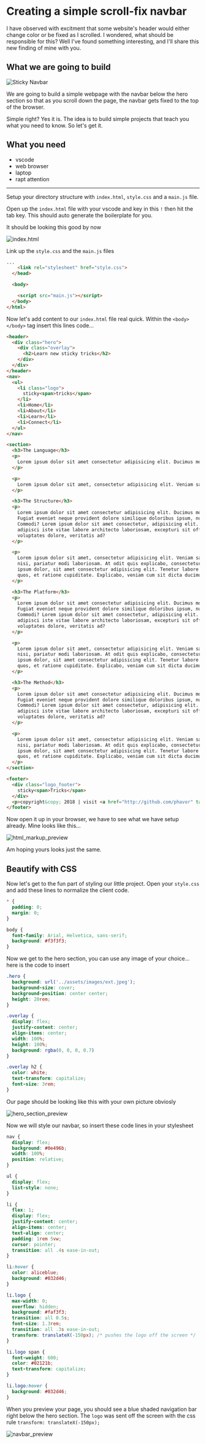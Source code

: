 # Creating a simple scroll-fix navbar

I have observed with excitment that some website's header would either change color or be fixed as I scrolled. I wondered, what should be responsible for this? Well I've found something interesting, and I'll share this new finding of mine with you.

## What we are going to build

![Sticky Navbar](assets/sticky_navbar.png)

We are going to build a simple webpage with the navbar below the hero section so that as you scroll down the page, the navbar gets fixed to the top of the browser.

Simple right? Yes it is. The idea is to build simple projects that teach you what you need to know. So let's get it.

## What you need

* vscode
* web browser
* laptop
* rapt attention

---

Setup your directory structure with `index.html`, `style.css` and a `main.js` file.

Open up the `index.html` file with your vscode and key in this `!` then hit the tab key. This should auto generate the boilerplate for you.

It should be looking this good by now

![index.html](assets/index_html.png)

Link up the `style.css` and the `main.js` files

```html
...
    <link rel="stylesheet" href="style.css">
  </head>

  <body>

    <script src="main.js"></script>
  </body>
</html>
```

Now let's add content to our `index.html` file real quick. Within the `<body></body>` tag insert this lines code...

```html
<header>
  <div class="hero">
    <div class="overlay">
      <h2>Learn new sticky tricks</h2>
    </div>
  </div>
</header>
<nav>
  <ul>
    <li class="logo">
      sticky<span>tricks</span>
    </li>
    <li>Home</li>
    <li>About</li>
    <li>Learn</li>
    <li>Connect</li>
  </ul>
</nav>

<section>
  <h3>The Language</h3>
  <p>
    Lorem ipsum dolor sit amet consectetur adipisicing elit. Ducimus molestiae ipsum nesciunt ipsa numquam corporis. Fugiat eveniet neque provident dolore similique doloribus ipsum, numquam obcaecati, quas laborum pariatur nihil! Commodi? Lorem ipsum dolor sit amet consectetur, adipisicing elit. Obcaecati, voluptatibus accusantium repellendus adipisci iste vitae labore architecto laboriosam, excepturi sit officiis maxime molestias placeat nesciunt unde voluptates dolore, veritatis ad?
  </p>

  <p>
    Lorem ipsum dolor sit amet, consectetur adipisicing elit. Veniam sapiente possimus eaque odio error magni voluptatum nisi, pariatur modi laboriosam. At odit quis explicabo, consectetur adipisci doloribus neque harum inventore. Lorem ipsum dolor, sit amet consectetur adipisicing elit. Tenetur labore porro facilis dignissimos mollitia, id earum ullam quos, et ratione cupiditate. Explicabo, veniam cum sit dicta ducimus magni consequatur perspiciatis?
  </p>

  <h3>The Structure</h3>
  <p>
    Lorem ipsum dolor sit amet consectetur adipisicing elit. Ducimus molestiae ipsum nesciunt ipsa numquam corporis.
    Fugiat eveniet neque provident dolore similique doloribus ipsum, numquam obcaecati, quas laborum pariatur nihil!
    Commodi? Lorem ipsum dolor sit amet consectetur, adipisicing elit. Obcaecati, voluptatibus accusantium repellendus
    adipisci iste vitae labore architecto laboriosam, excepturi sit officiis maxime molestias placeat nesciunt unde
    voluptates dolore, veritatis ad?
  </p>

  <p>
    Lorem ipsum dolor sit amet, consectetur adipisicing elit. Veniam sapiente possimus eaque odio error magni voluptatum
    nisi, pariatur modi laboriosam. At odit quis explicabo, consectetur adipisci doloribus neque harum inventore. Lorem
    ipsum dolor, sit amet consectetur adipisicing elit. Tenetur labore porro facilis dignissimos mollitia, id earum ullam
    quos, et ratione cupiditate. Explicabo, veniam cum sit dicta ducimus magni consequatur perspiciatis?
  </p>

  <h3>The Platform</h3>
  <p>
    Lorem ipsum dolor sit amet consectetur adipisicing elit. Ducimus molestiae ipsum nesciunt ipsa numquam corporis.
    Fugiat eveniet neque provident dolore similique doloribus ipsum, numquam obcaecati, quas laborum pariatur nihil!
    Commodi? Lorem ipsum dolor sit amet consectetur, adipisicing elit. Obcaecati, voluptatibus accusantium repellendus
    adipisci iste vitae labore architecto laboriosam, excepturi sit officiis maxime molestias placeat nesciunt unde
    voluptates dolore, veritatis ad?
  </p>

  <p>
    Lorem ipsum dolor sit amet, consectetur adipisicing elit. Veniam sapiente possimus eaque odio error magni voluptatum
    nisi, pariatur modi laboriosam. At odit quis explicabo, consectetur adipisci doloribus neque harum inventore. Lorem
    ipsum dolor, sit amet consectetur adipisicing elit. Tenetur labore porro facilis dignissimos mollitia, id earum ullam
    quos, et ratione cupiditate. Explicabo, veniam cum sit dicta ducimus magni consequatur perspiciatis?
  </p>

  <h3>The Method</h3>
  <p>
    Lorem ipsum dolor sit amet consectetur adipisicing elit. Ducimus molestiae ipsum nesciunt ipsa numquam corporis.
    Fugiat eveniet neque provident dolore similique doloribus ipsum, numquam obcaecati, quas laborum pariatur nihil!
    Commodi? Lorem ipsum dolor sit amet consectetur, adipisicing elit. Obcaecati, voluptatibus accusantium repellendus
    adipisci iste vitae labore architecto laboriosam, excepturi sit officiis maxime molestias placeat nesciunt unde
    voluptates dolore, veritatis ad?
  </p>

  <p>
    Lorem ipsum dolor sit amet, consectetur adipisicing elit. Veniam sapiente possimus eaque odio error magni voluptatum
    nisi, pariatur modi laboriosam. At odit quis explicabo, consectetur adipisci doloribus neque harum inventore. Lorem
    ipsum dolor, sit amet consectetur adipisicing elit. Tenetur labore porro facilis dignissimos mollitia, id earum ullam
    quos, et ratione cupiditate. Explicabo, veniam cum sit dicta ducimus magni consequatur perspiciatis?
  </p>
</section>

<footer>
  <div class="logo_footer">
    sticky<span>Tricks</span> 
  </div>
  <p>copyright&copy; 2018 | visit <a href="http://github.com/phavor" target="_blank">GitHub</a></p>
</footer>
```

Now open it up in your browser, we have to see what we have setup already. Mine looks like this...

![html_markup_preview](assets/html_markup_preview.png)

Am hoping yours looks just the same.

## Beautify with CSS

Now let's get to the fun part of styling our little project. Open your `style.css` and add these lines to normalize the client code.

```css
* {
  padding: 0;
  margin: 0;
}

body {
  font-family: Arial, Helvetica, sans-serif;
  background: #f3f3f3;
}
```

Now we get to the hero section, you can use any image of your choice... here is the code to insert

```css
.hero {
  background: url('../assets/images/ext.jpeg');
  background-size: cover;
  background-position: center center;
  height: 20rem;
}

.overlay {
  display: flex;
  justify-content: center;
  align-items: center;
  width: 100%;
  height: 100%;
  background: rgba(0, 0, 0, 0.7)
}

.overlay h2 {
  color: white;
  text-transform: capitalize;
  font-size: 3rem;
}
```

Our page should be looking like this with your own picture obviosly

![hero_section_preview](assets/hero_section_preview.png)

Now we will style our navbar, so insert these code lines in your stylesheet

```css
nav {
  display: flex;
  background: #0e496b;
  width: 100%;
  position: relative;
}

ul {
  display: flex;
  list-style: none;
}

li {
  flex: 1;
  display: flex;
  justify-content: center;
  align-items: center;
  text-align: center;
  padding: 1rem 5vw;
  cursor: pointer;
  transition: all .4s ease-in-out;
}

li:hover {
  color: aliceblue;
  background: #032d46;
}

li.logo {
  max-width: 0;
  overflow: hidden;
  background: #faf3f3;
  transition: all 0.5s;
  font-size: 1.3rem;
  transition: all .3s ease-in-out;
  transform: translateX(-150px); /* pushes the logo off the screen */
}

li.logo span {
  font-weight: 600;
  color: #02121b;
  text-transform: capitalize;
}

li.logo:hover {
  background: #032d46;
}
```

When you preview your page, you should see a blue shaded navigation bar right below the hero section. The `logo` was sent off the screen with the css rule `transform: translateX(-150px);`

![navbar_preview](assets/navbar_preview.png)

